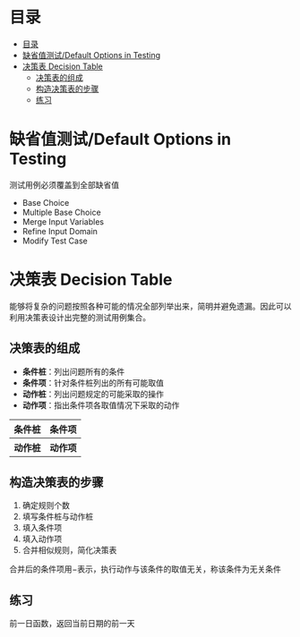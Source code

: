 # 目录
- [目录](#%e7%9b%ae%e5%bd%95)
- [缺省值测试/Default Options in Testing](#%e7%bc%ba%e7%9c%81%e5%80%bc%e6%b5%8b%e8%af%95default-options-in-testing)
- [决策表 Decision Table](#%e5%86%b3%e7%ad%96%e8%a1%a8-decision-table)
  - [决策表的组成](#%e5%86%b3%e7%ad%96%e8%a1%a8%e7%9a%84%e7%bb%84%e6%88%90)
  - [构造决策表的步骤](#%e6%9e%84%e9%80%a0%e5%86%b3%e7%ad%96%e8%a1%a8%e7%9a%84%e6%ad%a5%e9%aa%a4)
  - [练习](#%e7%bb%83%e4%b9%a0)

# 缺省值测试/Default Options in Testing
测试用例必须覆盖到全部缺省值  

- Base Choice  
- Multiple Base Choice  
- Merge Input Variables  
- Refine Input Domain  
- Modify Test Case

# 决策表 Decision Table

能够将复杂的问题按照各种可能的情况全部列举出来，简明并避免遗漏。因此可以利用决策表设计出完整的测试用例集合。  

## 决策表的组成
- **条件桩**：列出问题所有的条件
- **条件项**：针对条件桩列出的所有可能取值
- **动作桩**：列出问题规定的可能采取的操作
- **动作项**：指出条件项各取值情况下采取的动作

<table>
    <tr>
        <th>条件桩</th><th>条件项</th>
    </tr>
    <tr>
        <th>动作桩</th><th>动作项</th>
    </tr>
</table>

## 构造决策表的步骤

1. 确定规则个数
2. 填写条件桩与动作桩
3. 填入条件项
4. 填入动作项
5. 合并相似规则，简化决策表

合并后的条件项用$-$表示，执行动作与该条件的取值无关，称该条件为无关条件

## 练习

前一日函数，返回当前日期的前一天







